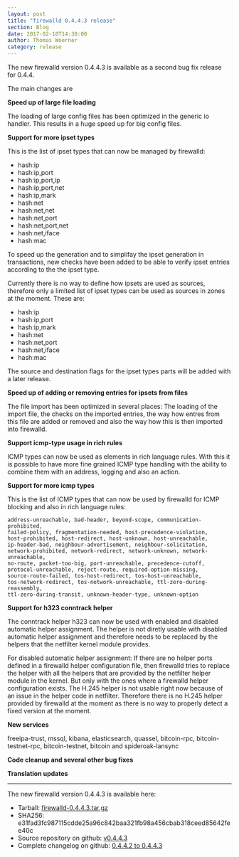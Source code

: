 ```yaml
---
layout: post
title: "firewalld 0.4.4.3 release"
section: Blog
date: 2017-02-10T14:30:00
author: Thomas Woerner
category: release
---
```


The new firewalld version 0.4.4.3 is available as a second bug fix release for 0.4.4.

The main changes are

**Speed up of large file loading**

The loading of large config files has been optimized in the generic io handler. This results in a huge speed up for big config files.

**Support for more ipset types**

This is the list of ipset types that can now be managed by firewalld:

 * hash:ip
 * hash:ip,port
 * hash:ip,port,ip
 * hash:ip,port,net
 * hash:ip,mark
 * hash:net
 * hash:net,net
 * hash:net,port
 * hash:net,port,net
 * hash:net,iface
 * hash:mac

To speed up the generation and to simplifay the ipset generation in transactions, new checks have been added to be able to verify ipset entries according to the the ipset type.

Currently there is no way to define how ipsets are used as sources, therefore only a limited list of ipset types can be used as sources in zones at the moment. These are:

 * hash:ip
 * hash:ip,port
 * hash:ip,mark
 * hash:net
 * hash:net,port
 * hash:net,iface
 * hash:mac

The source and destination flags for the ipset types parts will be added with a later release.

**Speed up of adding or removing entries for ipsets from files**

The file import has been optimized in several places: The loading of the import file, the checks on the imported entries, the way how entres from this file are added or removed and also the way how this is then imported into firewalld.

**Support icmp-type usage in rich rules**

ICMP types can now be used as elements in rich language rules. With this it is possible to have more fine grained ICMP type handling with the ability to combine them with an address, logging and also an action.

**Support for more icmp types**

This is the list of ICMP types that can now be used by firewalld for ICMP blocking and also in rich language rules:

    address-unreachable, bad-header, beyond-scope, communication-prohibited,
    failed-policy, fragmentation-needed, host-precedence-violation,
    host-prohibited, host-redirect, host-unknown, host-unreachable,
    ip-header-bad, neighbour-advertisement, neighbour-solicitation,
    network-prohibited, network-redirect, network-unknown, network-unreachable,
    no-route, packet-too-big, port-unreachable, precedence-cutoff,
    protocol-unreachable, reject-route, required-option-missing,
    source-route-failed, tos-host-redirect, tos-host-unreachable,
    tos-network-redirect, tos-network-unreachable, ttl-zero-during-reassembly,
    ttl-zero-during-transit, unknown-header-type, unknown-option

**Support for h323 conntrack helper**

The conntrack helper h323 can now be used with enabled and disabled automatic helper assignment. The helper is not diretly usable with disabled automatic helper assignment and therefore needs to be replaced by the helpers that the netfilter kernel module provides.

For disabled automatic helper assignment: If there are no helper ports defined in a firewalld helper configuration file, then firewalld tries to replace the helper with all the helpers that are provided by the netfilter helper module in the kernel. But only with the ones where a firewalld helper configuration exists. The H.245 helper is not usable right now because of an issue in the helper code in netfilter. Therefore there is no H.245 helper provided by firewalld at the moment as there is no way to properly detect a fixed version at the moment.

**New services**

freeipa-trust, mssql, kibana, elasticsearch, quassel, bitcoin-rpc, bitcoin-testnet-rpc, bitcoin-testnet, bitcoin and spideroak-lansync

**Code cleanup and several other bug fixes**


**Translation updates**

***

The new firewalld version 0.4.4.3 is available here:

 * Tarball: [firewalld-0.4.4.3.tar.gz](https://github.com/firewalld/firewalld/archive/v0.4.4.3.tar.gz#/firewalld-0.4.4.3.tar.gz)
 * SHA256: e31fad3fc987115cdde25a96c842baa321fb98a456cbab318ceed85642fee40c
 * Source repository on github: [v0.4.4.3](https://github.com/firewalld/firewalld/releases/tag/v0.4.4.3)
 * Complete changelog on github: [0.4.4.2 to 0.4.4.3](https://github.com/firewalld/firewalld/compare/v0.4.4.2...v0.4.4.3)
